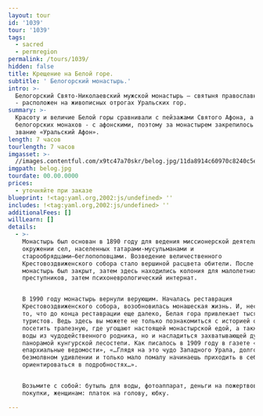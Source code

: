 ```yaml
---
layout: tour
id: '1039'
tour: '1039'
tags:
  - sacred
  - permregion
permalink: /tours/1039/
hidden: false
title: Крещение на Белой горе.
subtitle: ' Белогорский монастырь.'
intro: >-
  Белогорский Cвято-Николаевский мужской монастырь – святыня православного Урала
  - расположен на живописных отрогах Уральских гор. 
summary: >-
  Красоту и величие Белой горы сравнивали с пейзажами Святого Афона, а
  белогорских монахов - с афонскими, поэтому за монастырем закрепилось почетное
  звание «Уральский Афон».
length: 7 часов
tourlength: 7 часов
imgasset: >-
  //images.contentful.com/x9tc47a70skr/belog.jpg/11da8914c60970c8240c5ea699f8ce92/belog.jpg
imgpath: belog.jpg
tourdate: 00.00.0000
prices:
  - уточняйте при заказе
blueprint: !<tag:yaml.org,2002:js/undefined> ''
includes: !<tag:yaml.org,2002:js/undefined> ''
additionalFees: []
willLearn: []
details:
  - >-
    Монастырь был основан в 1890 году для ведения миссионерской деятельности в
    окружении сел, населенных татарами-мусульманами и
    старообрядцами–беглопоповцами. Возведение величественного
    Крестовоздвиженского собора стало вершиной расцвета обители. После революции
    монастырь был закрыт, затем здесь находились колония для малолетних
    преступников, затем психоневрологический интернат.


    В 1990 году монастырь вернули верующим. Началась реставрация
    Крестовоздвиженского собора, возобновилась монашеская жизнь. И, несмотря на
    то, что до конца реставрации еще далеко, Белая гора привлекает тысячи
    туристов. Ведь здесь вы можете не только познакомиться с историей обители,
    посетить трапезную, где угощают настоящей монастырской едой, а также испить
    воды из чудодейственного родника, но и насладиться захватывающей дух
    панорамой кунгурской лесостепи. Как писалось в 1909 году в газете «Пермские
    епархиальные ведомости», «…Глядя на это чудо Западного Урала, долго стоишь в
    безмолвном удивлении и только мало помалу начинаешь приходить в себя и
    ориентироваться в подробностях…».


    Возьмите с собой: бутыль для воды, фотоаппарат, деньги на пожертвование и
    покупки, женщинам: платок на голову, юбку.

---
```

